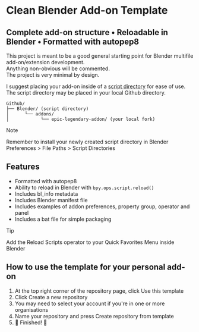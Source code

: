# Clean Blender Add-on Template
## Complete add-on structure • Reloadable in Blender • Formatted with autopep8

This project is meant to be a good general starting point for Blender multifile add-on/extension development.  
Anything non-obvious will be commented.  
The project is very minimal by design.

I suggest placing your add-on inside of a [script directory](https://docs.blender.org/manual/en/latest/editors/preferences/file_paths.html#script-directories) for ease of use.  
The script directory may be placed in your local Github directory.  
```
Github/
├── Blender/ (script directory)
│      └── addons/
│            └── epic-legendary-addon/ (your local fork)
```
> [!NOTE]
> Remember to install your newly created script directory in Blender Preferences > File Paths > Script Directories

## Features
* Formatted with autopep8
* Ability to reload in Blender with `bpy.ops.script.reload()`
* Includes bl_info metadata
* Includes Blender manifest file
* Includes examples of addon preferences, property group, operator and panel
* Includes a bat file for simple packaging

> [!TIP]
> Add the Reload Scripts operator to your Quick Favorites Menu inside Blender

## How to use the template for your personal add-on
1. At the top right corner of the repository page, click Use this template
2. Click Create a new repository
3. You may need to select your account if you're in one or more organisations
4. Name your repository and press Create repository from template
5. 🎉 Finished! 🎉
